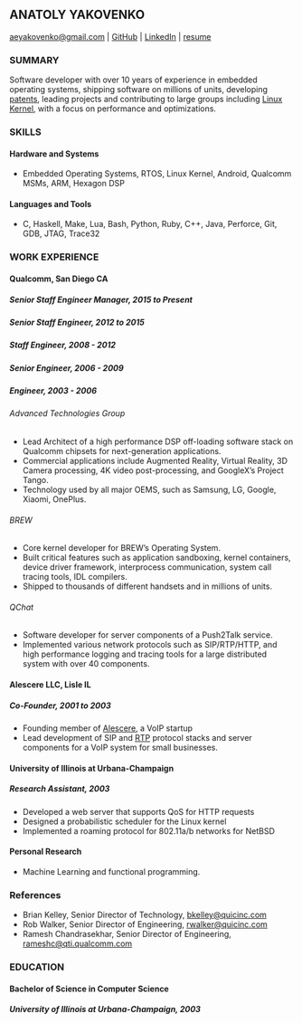 ANATOLY YAKOVENKO
-----------------

aeyakovenko@gmail.com   |   [GitHub](https://github.com/aeyakovenko)   |   [LinkedIn](https://www.linkedin.com/profile/view?id=312504086) | [resume](http://aeyakovenko.github.io/resume.html)

### SUMMARY

Software developer with over 10 years of experience in embedded operating systems, shipping software on millions of units, developing [patents], leading projects and contributing to large groups including [Linux Kernel], with a focus on performance and optimizations.

### SKILLS
#### Hardware and Systems
  * Embedded Operating Systems, RTOS, Linux Kernel, Android, Qualcomm MSMs, ARM, Hexagon DSP

#### Languages and Tools
  * C, Haskell, Make, Lua, Bash, Python, Ruby, C++, Java, Perforce, Git, GDB, JTAG, Trace32

### WORK EXPERIENCE
#### Qualcomm, San Diego CA
##### Senior Staff Engineer Manager, 2015 to Present
##### Senior Staff Engineer, 2012 to 2015
##### Staff Engineer, 2008 - 2012
##### Senior Engineer, 2006 - 2009
##### Engineer, 2003 - 2006

###### Advanced Technologies Group
   * Lead Architect of a high performance DSP off-loading software stack on Qualcomm chipsets for next-generation applications.
   * Commercial applications include Augmented Reality, Virtual Reality, 3D Camera processing, 4K video post-processing, and GoogleX’s Project Tango.
   * Technology used by all major OEMS, such as Samsung, LG, Google, Xiaomi, OnePlus.

###### BREW
   * Core kernel developer for BREW’s Operating System. 
   * Built critical features such as application sandboxing, kernel containers, device driver framework, interprocess communication, system call tracing tools, IDL compilers.
   * Shipped to thousands of different handsets and in millions of units.

###### QChat
   * Software developer for server components of a Push2Talk service.
   * Implemented various network protocols such as SIP/RTP/HTTP, and high performance logging and tracing tools for a large distributed system with over 40 components.
   
#### Alescere LLC, Lisle IL
##### Co-Founder, 2001 to 2003
   * Founding member of [Alescere], a VoIP startup
   * Lead development of SIP and [RTP] protocol stacks and server components for a VoIP system for small businesses.

#### University of Illinois at Urbana-Champaign
##### Research Assistant, 2003
   * Developed a web server that supports QoS for HTTP requests
   * Designed a probabilistic scheduler for the Linux kernel
   * Implemented a roaming protocol for 802.11a/b networks for NetBSD

#### Personal Research
   * Machine Learning and functional programming.

### References
   * Brian Kelley, Senior Director of Technology, <bkelley@quicinc.com>
   * Rob Walker, Senior Director of Engineering, <rwalker@quicinc.com>
   * Ramesh Chandrasekhar, Senior Director of Engineering, <rameshc@qti.qualcomm.com>

### EDUCATION
#### Bachelor of Science in Computer Science
##### University of Illinois at Urbana-Champaign, 2003

[20140136817]: https://www.google.com/patents/US20140136817
[20140096148]: https://www.google.com/patents/US20140096148
[Linux Kernel]: https://www.codeaurora.org/cgit/quic/le/kernel/msm/tree/drivers/char/adsprpc.c?h=msm-3.4
[Hexagon SDK]: https://developer.qualcomm.com/mobile-development/maximize-hardware/multimedia-optimization-hexagon-sdk
[patents]: https://www.google.com/search?tbo=p&tbm=pts&hl=en&q=ininventor:%22Anatoly+E.+Yakovenko%22
[Alescere]: http://www.linuxjournal.com/article/6763
[RTP]: http://gst-plugins-farsight.sourcearchive.com/documentation/0.12.10-3/jrtplib__c_8cpp-source.html
